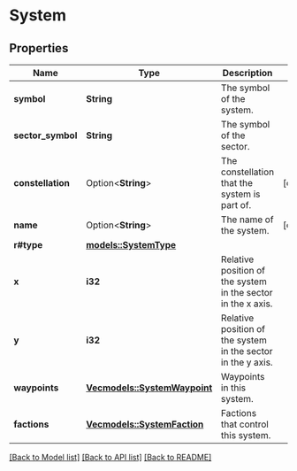 # System

## Properties

Name | Type | Description | Notes
------------ | ------------- | ------------- | -------------
**symbol** | **String** | The symbol of the system. | 
**sector_symbol** | **String** | The symbol of the sector. | 
**constellation** | Option<**String**> | The constellation that the system is part of. | [optional]
**name** | Option<**String**> | The name of the system. | [optional]
**r#type** | [**models::SystemType**](SystemType.md) |  | 
**x** | **i32** | Relative position of the system in the sector in the x axis. | 
**y** | **i32** | Relative position of the system in the sector in the y axis. | 
**waypoints** | [**Vec<models::SystemWaypoint>**](SystemWaypoint.md) | Waypoints in this system. | 
**factions** | [**Vec<models::SystemFaction>**](SystemFaction.md) | Factions that control this system. | 

[[Back to Model list]](../README.md#documentation-for-models) [[Back to API list]](../README.md#documentation-for-api-endpoints) [[Back to README]](../README.md)


